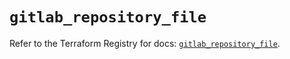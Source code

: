 # `gitlab_repository_file`

Refer to the Terraform Registry for docs: [`gitlab_repository_file`](https://registry.terraform.io/providers/gitlabhq/gitlab/17.6.1/docs/resources/repository_file).
